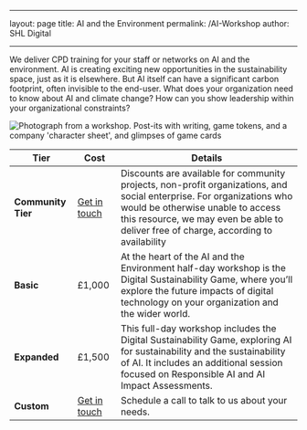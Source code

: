 
---
layout: page
title: AI and the Environment
permalink: /AI-Workshop
author: SHL Digital

---

We deliver CPD training for your staff or networks on AI and the environment. AI is creating exciting new opportunities in the sustainability space, just as it is elsewhere. But AI itself can have a significant carbon footprint, often invisible to the end-user. What does your organization need to know about AI and climate change? How can you show leadership within your organizational constraints?

<img src="https://i.ibb.co/vBjv8tB/Game-workshop-pic-1.jpg" alt="Photograph from a workshop. Post-its with writing, game tokens, and a company 'character sheet', and glimpses of game cards" border="0">

| Tier | Cost | Details
|----|-----|-----|
|**Community Tier**| [Get in touch](/Contact)| Discounts are available for community projects, non-profit organizations, and social enterprise. For organizations who would be otherwise unable to access this resource, we may even be able to deliver free of charge, according to availability
| **Basic**| £1,000 | At the heart of the AI and the Environment half-day workshop is the Digital Sustainability Game, where you’ll explore the future impacts of digital technology on your organization and the wider world.  |
| **Expanded**| £1,500| This full-day workshop includes the Digital Sustainability Game, exploring AI for sustainability and the sustainability of AI. It includes an additional session focused on Responsible AI and AI Impact Assessments. |
| **Custom**| [Get in touch](/Contact) | Schedule a call to talk to us about your needs.|


